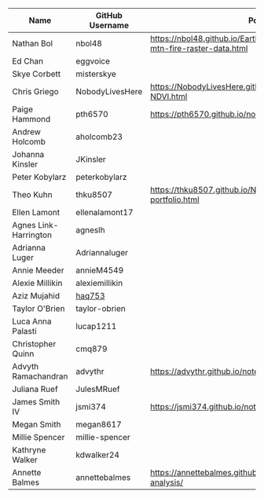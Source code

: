| Name | GitHub Username | Portfolio URL |
| ---- | --------------- | ------------- |
| Nathan Bol | nbol48 | https://nbol48.github.io/Earthlabnb.github.io/notebooks/crescent-mtn-fire-raster-data.html |
| Ed Chan | eggvoice |  |
| Skye Corbett | misterskye |  |
| Chris Griego | NobodyLivesHere | https://NobodyLivesHere.github.io/Projects/Las-Conchas-NDVI.html |
| Paige Hammond | pth6570 | https://pth6570.github.io/notebooks/fire_analysis_04.html |
| Andrew Holcomb | aholcomb23 |  |
| Johanna Kinsler | JKinsler |  |
| Peter Kobylarz | peterkobylarz |  |
| Theo Kuhn | thku8507 | https://thku8507.github.io/Notebooks/02-modis-ndvi-portfolio.html |
| Ellen Lamont | ellenalamont17|  |
| Agnes Link-Harrington | agneslh |  |
| Adrianna Luger | Adriannaluger |  |
| Annie Meeder | annieM4549 |  |
| Alexie Millikin | alexiemillikin |  |
| Aziz Mujahid | [haq753](https://github.com/haq753) |  |
| Taylor O'Brien | taylor-obrien |  |
| Luca Anna Palasti | lucap1211 |  |
| Christopher Quinn | cmq879 |  |
| Advyth Ramachandran | advythr | https://advythr.github.io/notebooks/sanjose_urbanforest.html |
| Juliana Ruef | JulesMRuef |  |
| James Smith IV | jsmi374 | https://jsmi374.github.io/notebooks/waldo_2012.html |
| Megan Smith | megan8617 |  |
| Millie Spencer | millie-spencer |  | 
| Kathryne Walker | kdwalker24 |  |
| Annette Balmes | annettebalmes | https://annettebalmes.github.io/general/2023/10/06/NDVI-analysis/ |
